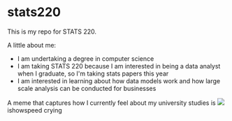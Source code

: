 # stats220

This is my repo for STATS 220. 

A little about me:

- I am undertaking a degree in computer science
- I am taking STATS 220 because I am interested in being a data analyst when I graduate, so I'm taking stats papers this year
- I am interested in learning about how data models work and how large scale analysis can be conducted for businesses

A meme that captures how I currently feel about my university studies is ![](https://tenor.com/view/ishowspeed-crying-sad-very-sad-speed-gif-24923499) ishowspeed crying
